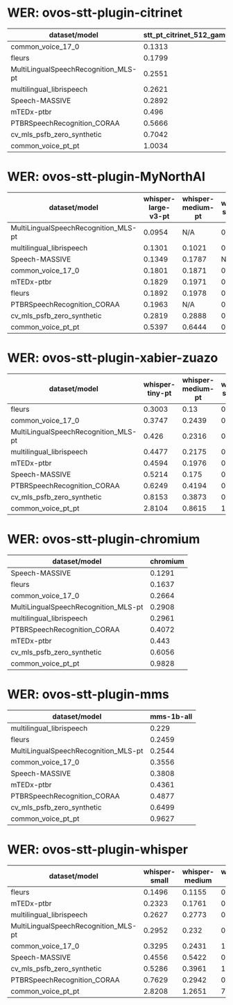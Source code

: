 
# WER: ovos-stt-plugin-citrinet
|dataset/model|stt_pt_citrinet_512_gamma_0_25|
|-|-|
| common_voice_17_0 | 0.1313 |
| fleurs | 0.1799 |
| MultiLingualSpeechRecognition_MLS-pt | 0.2551 |
| multilingual_librispeech | 0.2621 |
| Speech-MASSIVE | 0.2892 |
| mTEDx-ptbr | 0.496 |
| PTBRSpeechRecognition_CORAA | 0.5666 |
| cv_mls_psfb_zero_synthetic | 0.7042 |
| common_voice_pt_pt | 1.0034 |


# WER: ovos-stt-plugin-MyNorthAI
|dataset/model|whisper-large-v3-pt|whisper-medium-pt|whisper-small-pt|
|-|-|-|-|
| MultiLingualSpeechRecognition_MLS-pt | 0.0954 | N/A | 0.1281 |
| multilingual_librispeech | 0.1301 | 0.1021 | 0.1379 |
| Speech-MASSIVE | 0.1349 | 0.1787 | N/A |
| common_voice_17_0 | 0.1801 | 0.1871 | 0.3112 |
| mTEDx-ptbr | 0.1829 | 0.1971 | 0.2753 |
| fleurs | 0.1892 | 0.1978 | 0.1513 |
| PTBRSpeechRecognition_CORAA | 0.1963 | N/A | 0.3149 |
| cv_mls_psfb_zero_synthetic | 0.2819 | 0.2888 | 0.3159 |
| common_voice_pt_pt | 0.5397 | 0.6444 | 0.9177 |


# WER: ovos-stt-plugin-xabier-zuazo
|dataset/model|whisper-tiny-pt|whisper-medium-pt|whisper-small-pt|whisper-base-pt|
|-|-|-|-|-|
| fleurs | 0.3003 | 0.13 | 0.1707 | 0.223 |
| common_voice_17_0 | 0.3747 | 0.2439 | 0.1821 | N/A |
| MultiLingualSpeechRecognition_MLS-pt | 0.426 | 0.2316 | 0.2674 | 0.4242 |
| multilingual_librispeech | 0.4477 | 0.2175 | 0.2685 | 0.3768 |
| mTEDx-ptbr | 0.4594 | 0.1976 | 0.2503 | N/A |
| Speech-MASSIVE | 0.5214 | 0.175 | 0.2155 | N/A |
| PTBRSpeechRecognition_CORAA | 0.6249 | 0.4194 | 0.3223 | N/A |
| cv_mls_psfb_zero_synthetic | 0.8153 | 0.3873 | 0.4358 | N/A |
| common_voice_pt_pt | 2.8104 | 0.8615 | 1.2372 | N/A |


# WER: ovos-stt-plugin-chromium
|dataset/model|chromium|
|-|-|
| Speech-MASSIVE | 0.1291 |
| fleurs | 0.1637 |
| common_voice_17_0 | 0.2664 |
| MultiLingualSpeechRecognition_MLS-pt | 0.2908 |
| multilingual_librispeech | 0.2961 |
| PTBRSpeechRecognition_CORAA | 0.4072 |
| mTEDx-ptbr | 0.443 |
| cv_mls_psfb_zero_synthetic | 0.6056 |
| common_voice_pt_pt | 0.9828 |


# WER: ovos-stt-plugin-mms
|dataset/model|mms-1b-all|
|-|-|
| multilingual_librispeech | 0.229 |
| fleurs | 0.2459 |
| MultiLingualSpeechRecognition_MLS-pt | 0.2544 |
| common_voice_17_0 | 0.3556 |
| Speech-MASSIVE | 0.3808 |
| mTEDx-ptbr | 0.4361 |
| PTBRSpeechRecognition_CORAA | 0.4877 |
| cv_mls_psfb_zero_synthetic | 0.6499 |
| common_voice_pt_pt | 0.9627 |


# WER: ovos-stt-plugin-whisper
|dataset/model|whisper-small|whisper-medium|whisper-tiny|
|-|-|-|-|
| fleurs | 0.1496 | 0.1155 | 0.3051 |
| mTEDx-ptbr | 0.2323 | 0.1761 | 0.3891 |
| multilingual_librispeech | 0.2627 | 0.2773 | 0.4931 |
| MultiLingualSpeechRecognition_MLS-pt | 0.2952 | 0.232 | 0.4375 |
| common_voice_17_0 | 0.3295 | 0.2431 | 1.0703 |
| Speech-MASSIVE | 0.4556 | 0.5422 | 0.5597 |
| cv_mls_psfb_zero_synthetic | 0.5286 | 0.3961 | 1.427 |
| PTBRSpeechRecognition_CORAA | 0.7629 | 0.2942 | 0.6273 |
| common_voice_pt_pt | 2.8208 | 1.2651 | 7.0205 |